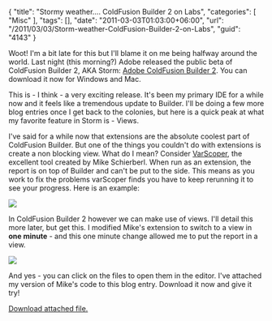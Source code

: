 {
	"title": "Stormy weather.... ColdFusion Builder 2 on Labs",
	"categories": [
		"Misc"
	],
	"tags": [],
	"date": "2011-03-03T01:03:00+06:00",
	"url": "/2011/03/03/Storm-weather-ColdFusion-Builder-2-on-Labs",
	"guid": "4143"
}

Woot! I'm a bit late for this but I'll blame it on me being halfway around the world. Last night (this morning?) Adobe released the public beta of ColdFusion Builder 2, AKA Storm: <a href="http://labs.adobe.com/technologies/coldfusionbuilder2/">Adobe ColdFusion Builder 2</a>. You can download it now for Windows and Mac.

This is - I think - a very exciting release. It's been my primary IDE for a while now and it feels like a tremendous update to Builder. I'll be doing a few more blog entries once I get back to the colonies, but here is a quick peak at what my favorite feature in Storm is - Views.

I've said for a while now that extensions are the absolute coolest part of ColdFusion Builder. But one of the things you couldn't do with extensions is create a non blocking view. What do I mean? Consider <a href="http://varscoper.riaforge.org/">VarScoper</a>, the excellent tool created by  Mike Schierberl. When run as an extension, the report is on top of Builder and can't be put to the side. This means as you work to fix the problems varScoper finds you have to keep rerunning it to see your progress. Here is an example:

 
<img src="https://static.raymondcamden.com/images/ScreenClip34.png" />

In ColdFusion Builder 2 however we can make use of views. I'll detail this more later, but get this. I modified Mike's extension to switch to a view in <b>one minute</b> - and this one minute change allowed me to put the report in a view.


<img src="https://static.raymondcamden.com/images/cfjedi/ScreenClip35.png" />

And yes - you can click on the files to open them in the editor. I've attached my version of Mike's code to this blog entry. Download it now and give it  try!<p><a href='enclosures/C%3A%5Chosts%5C2009%2Ecoldfusionjedi%2Ecom%5Cenclosures%2Fvs%2Ezip'>Download attached file.</a></p>